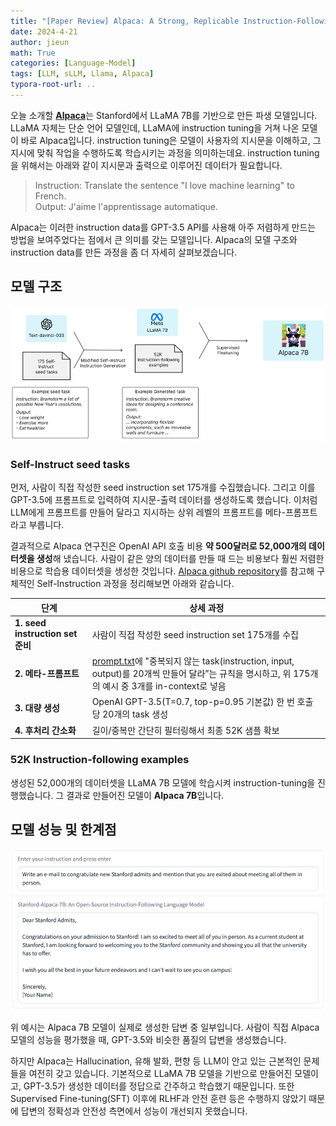 ```yaml
---
title: "[Paper Review] Alpaca: A Strong, Replicable Instruction-Following Model"
date: 2024-4-21
author: jieun
math: True
categories: [Language-Model]
tags: [LLM, sLLM, Llama, Alpaca]
typora-root-url: ..
---
```


오늘 소개할 [**Alpaca**](https://crfm.stanford.edu/2023/03/13/alpaca.html)는 Stanford에서 LLaMA 7B를 기반으로 만든 파생 모델입니다. LLaMA 자체는 단순 언어 모델인데, LLaMA에 instruction tuning을 거쳐 나온 모델이 바로 Alpaca입니다. instruction tuning은 모델이 사용자의 지시문을 이해하고, 그 지시에 맞춰 작업을 수행하도록 학습시키는 과정을 의미하는데요. instruction tuning을 위해서는 아래와 같이 지시문과 출력으로 이루어진 데이터가 필요합니다. 

> Instruction: Translate the sentence "I love machine learning" to French.  
> Output: J'aime l'apprentissage automatique.

Alpaca는 이러한 instruction data를 GPT-3.5 API를 사용해 아주 저렴하게 만드는 방법을 보여주었다는 점에서 큰 의미를 갖는 모델입니다. Alpaca의 모델 구조와 instruction data를 만든 과정을 좀 더 자세히 살펴보겠습니다.

## 모델 구조

![](/assets/img/llm/alpaca.png)

### Self-Instruct seed tasks

먼저, 사람이 직접 작성한 seed instruction set 175개를 수집했습니다. 그리고 이를 GPT-3.5에 프롬프트로 입력하여 지시문-출력 데이터를 생성하도록 했습니다. 이처럼 LLM에게 프롬프트를 만들어 달라고 지시하는 상위 레벨의 프롬프트를 메타-프롬프트라고 부릅니다.

결과적으로 Alpaca 연구진은 OpenAI API 호출 비용 **약 500달러로 52,000개의 데이터셋을 생성**해 냈습니다. 사람이 같은 양의 데이터를 만들 때 드는 비용보다 훨씬 저렴한 비용으로 학습용 데이터셋을 생성한 것입니다. [Alpaca github repository](https://github.com/tatsu-lab/stanford_alpaca)를 참고해 구체적인 Self-Instruction 과정을 정리해보면 아래와 같습니다.

| 단계                             | 상세 과정                                                    |
| -------------------------------- | ------------------------------------------------------------ |
| **1. seed instruction set 준비** | 사람이 직접 작성한 seed instruction set 175개를 수집         |
| **2. 메타-프롬프트**             | [prompt.txt](https://github.com/tatsu-lab/stanford_alpaca/blob/main/prompt.txt)에 "중복되지 않는 task(instruction, input, output)를 20개씩 만들어 달라”는 규칙을 명시하고, 위 175개의 예시 중 3개를 in-context로 넣음 |
| **3. 대량 생성**                 | OpenAI GPT-3.5(T=0.7, top-p=0.95 기본값) 한 번 호출당 20개의 task 생성 |
| **4. 후처리 간소화**             | 길이/중복만 간단히 필터링해서 최종 52K 샘플 확보             |

### 52K Instruction-following examples

생성된 52,000개의 데이터셋을 LLaMA 7B 모델에 학습시켜 instruction-tuning을 진행했습니다. 그 결과로 만들어진 모델이 **Alpaca 7B**입니다.

## 모델 성능 및 한계점

![](/assets/img/llm/alpaca_ex.png)

위 예시는 Alpaca 7B 모델이 실제로 생성한 답변 중 일부입니다. 사람이 직접 Alpaca 모델의 성능을 평가했을 때, GPT-3.5와 비슷한 품질의 답변을 생성했습니다.

하지만 Alpaca는 Hallucination, 유해 발화, 편향 등 LLM이 안고 있는 근본적인 문제들을 여전히 갖고 있습니다. 기본적으로 LLaMA 7B 모델을 기반으로 만들어진 모델이고, GPT-3.5가 생성한 데이터를 정답으로 간주하고 학습했기 때문입니다. 또한 Supervised Fine-tuning(SFT) 이후에 RLHF과 안전 훈련 등은 수행하지 않았기 때문에 답변의 정확성과 안전성 측면에서 성능이 개선되지 못했습니다.